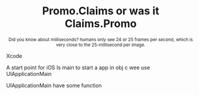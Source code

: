 <h1 align="center"><strong>Promo.Claims or was it Claims.Promo</strong></h1>
<p align="center"><small>Did you know about milliseconds? humans only see 24 or 25 frames per second, which is very close to the 25-millisecond per image.</small></p>

Xcode

A start point for iOS
Is main
to start a app in obj c wee use UIApplicationMain

UIApplicationMain
have some function

 
